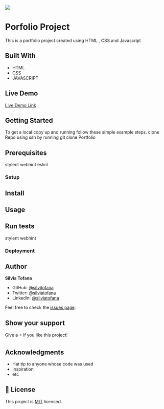 ![](https://img.shields.io/badge/Microverse-blueviolet)

# Porfolio Project

 This is a portfolio project created using HTML , CSS and Javascript
 


## Built With

- HTML  
- CSS 
- JAVASCRIPT

## Live Demo 

[Live Demo Link](https://silviatofana.github.io/portfolio_update-/)


## Getting Started


To get a local copy up and running follow these simple example steps.
clone Repo using ssh by running git clone Portfolio

## Prerequisites
stylent
webhint 
eslint

### Setup

## Install

## Usage

## Run tests
stylent
webhint 

### Deployment



## Author

 **Silvia Tofana**

- GitHub: [@silvitofana](https://github.com/silviatofana)
- Twitter: [@silviatofana](https://twitter.com/silviatofana)
- LinkedIn: [@silviatofana](https://linkedin.com/in/silviatofana)



Feel free to check the [issues page](../../issues/).

## Show your support

Give a ⭐️ if you like this project!

## Acknowledgments

- Hat tip to anyone whose code was used
- Inspiration
- etc

## 📝 License

This project is [MIT](./MIT.md) licensed.
